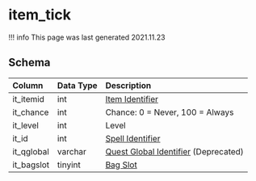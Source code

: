 # item_tick

!!! info
	This page was last generated 2021.11.23

## Schema

| Column | Data Type | Description |
| :--- | :--- | :--- |
| it_itemid | int | [Item Identifier](items.md) |
| it_chance | int | Chance: 0 = Never, 100 = Always |
| it_level | int | Level |
| it_id | int | [Spell Identifier](../../schema/spells/spells_new.md) |
| it_qglobal | varchar | [Quest Global Identifier](../../schema/data-storage/quest_globals.md) \(Deprecated\) |
| it_bagslot | tinyint | [Bag Slot](../../../../server/inventory/inventory-slots) |

